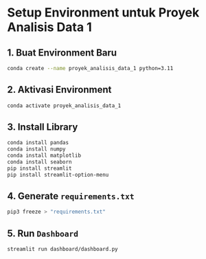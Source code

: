 # Setup Environment untuk Proyek Analisis Data 1
## 1. Buat Environment Baru
```bash
conda create --name proyek_analisis_data_1 python=3.11
```

## 2. Aktivasi Environment
```bash
conda activate proyek_analisis_data_1
```

## 3. Install Library
```bash
conda install pandas
conda install numpy
conda install matplotlib
conda install seaborn
pip install streamlit
pip install streamlit-option-menu
```

## 4. Generate `requirements.txt`
```bash
pip3 freeze > "requirements.txt"
```

## 5. Run `Dashboard`
```bash
streamlit run dashboard/dashboard.py
```
